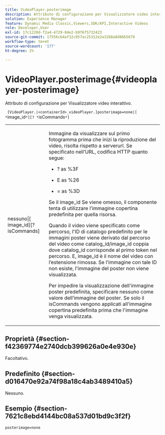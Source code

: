 ```yaml
---
title: VideoPlayer.posterimage
description: Attributo di configurazione per Visualizzatore video interattivo.
solution: Experience Manager
feature: Dynamic Media Classic,Viewers,SDK/API,Interactive Videos
role: Developer,User
exl-id: 17c1220d-f2a4-4729-84e2-b9f6f5732423
source-git-commit: 17556c64af32c957ac25312e2a3288a8d86b5679
workflow-type: tm+mt
source-wordcount: '177'
ht-degree: 2%

---
```


# VideoPlayer.posterimage{#videoplayer-posterimage}

Attributo di configurazione per Visualizzatore video interattivo.

` [VideoPlayer.|<containerId>_videoPlayer.]posterimage=none|[ *`image_id`*][? *`isCommands`*]`

<table id="table_C616483932C2482CA9794DDD7313FD7C"> 
 <tbody> 
  <tr> 
   <td colname="col1"> <p> <span class="codeph"> nessuno|[<span class="varname"> image_id</span>][?<span class="varname"> isCommands</span>]</span> </p> </td> 
   <td colname="col2"> <p> Immagine da visualizzare sul primo fotogramma prima che inizi la riproduzione del video, risolta rispetto a <span class="codeph"> serverurl</span>. Se specificato nell’URL, codifica HTTP quanto segue: </p> <p> 
     <ul id="ul_B38A687CEFE64C68A0B2C227A68A458F"> 
      <li id="li_E7AE1BDAC17E49E0B7ACF89C5C0529F0"> <p> <span class="codeph"> ?</span> as <span class="codeph"> %3F</span> </p> </li> 
      <li id="li_391CCF067F734480B2B4AFC9760C479A"> <p> <span class="codeph"> E</span> as <span class="codeph"> %26</span> </p> </li> 
      <li id="li_6824B66A55554C5A8B12874DCF5BFAEE"> <p> <span class="codeph"> =</span> as <span class="codeph"> %3D</span> </p> </li> 
     </ul> </p> <p>Se il <span class="codeph"><span class="varname"> image_id</span></span> Se viene omesso, il componente tenta di utilizzare l’immagine copertina predefinita per quella risorsa. </p> <p>Quando il video viene specificato come percorso, l'ID di catalogo predefinito per le immagini poster viene derivato dal percorso del video come <span class="codeph"> catalog_id/image_id</span> coppia dove <span class="codeph"> catalog_id</span> corrisponde al primo token nel percorso. E, <span class="codeph"> image_id</span> è il nome del video con l’estensione rimossa. Se l'immagine con tale ID non esiste, l'immagine del poster non viene visualizzata. </p> <p>Per impedire la visualizzazione dell'immagine poster predefinita, specificare <span class="codeph"> nessuno</span> come valore dell’immagine del poster. Se solo il <span class="codeph"><span class="varname"> isCommands</span></span> vengono applicati all'immagine copertina predefinita prima che l'immagine venga visualizzata. </p> </td> 
  </tr> 
 </tbody> 
</table>

## Proprietà {#section-f42369774e2740dcb399626a0e4e930e}

Facoltativo.

## Predefinito {#section-d016470e92a74f98a18c4ab3489410a5}

Nessuno.

## Esempio {#section-7621c8ebd4144bc08a537d01bd9c3f2f}

```
posterimage=none
```
